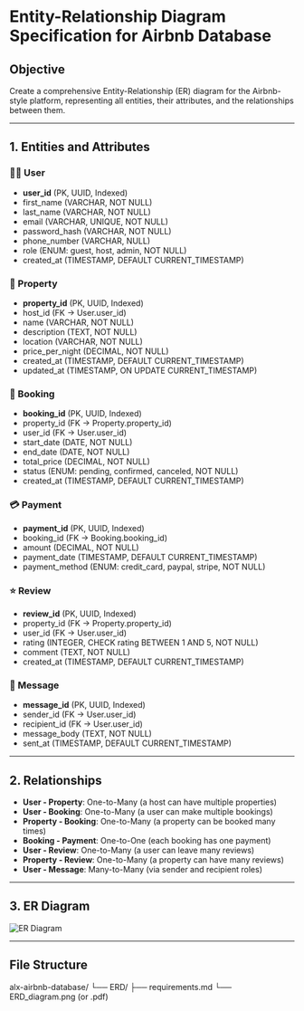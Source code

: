# Entity-Relationship Diagram Specification for Airbnb Database

## Objective
Create a comprehensive Entity-Relationship (ER) diagram for the Airbnb-style platform, representing all entities, their attributes, and the relationships between them.

---

## 1. Entities and Attributes

### 🧑‍💼 User
- **user_id** (PK, UUID, Indexed)
- first_name (VARCHAR, NOT NULL)
- last_name (VARCHAR, NOT NULL)
- email (VARCHAR, UNIQUE, NOT NULL)
- password_hash (VARCHAR, NOT NULL)
- phone_number (VARCHAR, NULL)
- role (ENUM: guest, host, admin, NOT NULL)
- created_at (TIMESTAMP, DEFAULT CURRENT_TIMESTAMP)

### 🏡 Property
- **property_id** (PK, UUID, Indexed)
- host_id (FK → User.user_id)
- name (VARCHAR, NOT NULL)
- description (TEXT, NOT NULL)
- location (VARCHAR, NOT NULL)
- price_per_night (DECIMAL, NOT NULL)
- created_at (TIMESTAMP, DEFAULT CURRENT_TIMESTAMP)
- updated_at (TIMESTAMP, ON UPDATE CURRENT_TIMESTAMP)

### 📅 Booking
- **booking_id** (PK, UUID, Indexed)
- property_id (FK → Property.property_id)
- user_id (FK → User.user_id)
- start_date (DATE, NOT NULL)
- end_date (DATE, NOT NULL)
- total_price (DECIMAL, NOT NULL)
- status (ENUM: pending, confirmed, canceled, NOT NULL)
- created_at (TIMESTAMP, DEFAULT CURRENT_TIMESTAMP)

### 💳 Payment
- **payment_id** (PK, UUID, Indexed)
- booking_id (FK → Booking.booking_id)
- amount (DECIMAL, NOT NULL)
- payment_date (TIMESTAMP, DEFAULT CURRENT_TIMESTAMP)
- payment_method (ENUM: credit_card, paypal, stripe, NOT NULL)

### ⭐ Review
- **review_id** (PK, UUID, Indexed)
- property_id (FK → Property.property_id)
- user_id (FK → User.user_id)
- rating (INTEGER, CHECK rating BETWEEN 1 AND 5, NOT NULL)
- comment (TEXT, NOT NULL)
- created_at (TIMESTAMP, DEFAULT CURRENT_TIMESTAMP)

### 💬 Message
- **message_id** (PK, UUID, Indexed)
- sender_id (FK → User.user_id)
- recipient_id (FK → User.user_id)
- message_body (TEXT, NOT NULL)
- sent_at (TIMESTAMP, DEFAULT CURRENT_TIMESTAMP)

---

## 2. Relationships

- **User - Property**: One-to-Many (a host can have multiple properties)
- **User - Booking**: One-to-Many (a user can make multiple bookings)
- **Property - Booking**: One-to-Many (a property can be booked many times)
- **Booking - Payment**: One-to-One (each booking has one payment)
- **User - Review**: One-to-Many (a user can leave many reviews)
- **Property - Review**: One-to-Many (a property can have many reviews)
- **User - Message**: Many-to-Many (via sender and recipient roles)

---

## 3. ER Diagram

![ER Diagram](,./er_diagram.png)

---

## File Structure

alx-airbnb-database/
└── ERD/
├── requirements.md
└── ERD_diagram.png (or .pdf)
